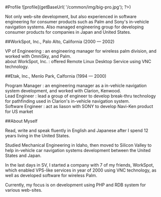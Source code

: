 #Profile ![profile](<?php echo $_ctrl->getBaseUrl( '/common/img/big-pro.jpg'); ?>)

Not only web-site development, but also experienced in software engineering for consumer products
such as Palm and Sony's in-vehicle navigation systems. Also managed engineering group for
developing consumer products for companies in Japan and United States.

##WorkSpot, Inc., Palo Alto, California (2000 — 2002)

<div class="dtBox span4" markdown="1">
VP of Engineering
: an engineering manager for wireless palm division, and worked with OmniSky, and Palm.
</div>

<div class="dtBox span4" markdown="1">
about WorkSpot, Inc.
: offered Remote Linux Desktop Service using VNC technology.
</div>

##Etak, Inc., Menlo Park, Calfornia (1994 — 2000)

<div class="dtBox span4" markdown="1">
Program Manager
: an engineering manager as a in-vehicle navigation system development, and worked with Clarion, Kenwood.
</div>

<div class="dtBox span4" markdown="1">
Lead Engineer
: lead a group of engineer to develop break-thru technology for pathfinding
  used in Clarion's in-vehicle navigation system.
</div>

<div class="dtBox span4" markdown="1">
Software Engineer
: act as liason with SONY to develop Navi-Ken product for US market
</div>

##About Myself

Read, write and speak fluently in English and Japanese after I spend 12 years living in the United States.

Studied Mechanical Engineering in Idaho, then moved to Silicon Valley to help
in-vehicle car navigation systems development between the United States
and Japan.

In the last days in SV, I started a company with 7 of my friends, WorkSpot,
which enabled VPS-like services in year of 2000 using VNC technology,
as well as developed software for wireless Palm.

Currently, my focus is on development using PHP and RDB system for various web-sites.

